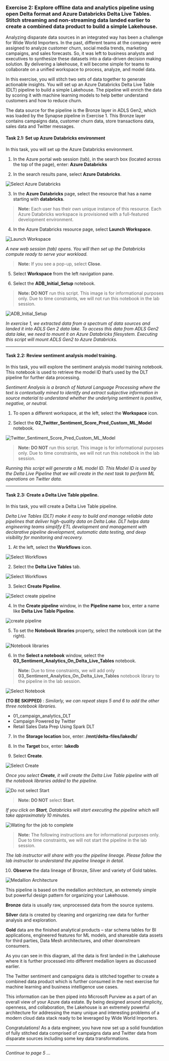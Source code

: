 ### Exercise 2: Explore offline data and analytics pipeline using open Delta format and Azure Databricks Delta Live Tables. Stitch streaming and non-streaming data landed earlier to create a combined data product to build a simple Lakehouse. <a name="delta-live-table-pipeline"></a>

Analyzing disparate data sources in an integrated way has been a challenge for Wide World Importers. In the past, different teams at the company were assigned to analyze customer churn, social media trends, marketing campaigns, and sales forecasts. So, it was left to business analysts and executives to synthesize these datasets into a data-driven decision making solution. By delivering a lakehouse, it will become simple for teams to collaborate on a unified workspace to process, analyze, and model data.

In this exercise, you will stitch two sets of data together to generate actionable insights. You will set up an Azure Databricks Delta Live Table (DLT) pipeline to build a simple Lakehouse. The pipeline will enrich the data by scoring it with machine learning models to help better understand customers and how to reduce churn.

The data source for the pipeline is the Bronze layer in ADLS Gen2, which was loaded by the Synapse pipeline in Exercise 1. This Bronze layer contains campaigns data, customer churn data, store transactions data, sales data and Twitter messages.

#### Task 2.1: Set up Azure Databricks environment <a name="adb-env"></a>

In this task, you will set up the Azure Databricks environment.

1.	In the Azure portal web session (tab), in the search box (located across the top of the page), enter: **Azure Databricks**

2.	In the search results pane, select **Azure Databricks**.

![Select Azure Databricks](https://github.com/SD-14/Ignite-Demo/blob/main/media/images/image2102.png?raw=true)

3.	In the **Azure Databricks** page, select the resource that has a name starting with **databricks**.

>**Note:** Each user has their own unique instance of this resource. Each Azure Databricks workspace is provisioned with a full-featured development environment.

4.	In the Azure Databricks resource page, select **Launch Workspace**.

![Launch Workspace](https://github.com/SD-14/Ignite-Demo/blob/main/media/images/image2104.png?raw=true)

*A new web session (tab) opens. You will then set up the Databricks compute ready to serve your workload.*

>**Note:** If you see a pop-up, select **Close**.

5. Select **Workspace** from the left navigation pane.

6. Select the **ADB_Initial_Setup** notebook.

> **Note: DO NOT** run this script. 
> This image is for informational purposes only. 
> Due to time constraints, we will not run this notebook in the lab session.

![ADB_Initial_Setup](https://github.com/SD-14/Ignite-Demo/blob/main/media/images/image2107.png?raw=true)


*In exercise 1, we extracted data from a spectrum of data sources and landed it into ADLS Gen 2 data lake. To access this data from ADLS Gen2 data lake, we need to mount it on Azure Databricks filesystem. Executing this script will mount ADLS Gen2 to Azure Databricks.*

---

#### Task 2.2: Review sentiment analysis model training. <a name="sentiment-model"></a>

In this task, you will explore the sentiment analysis model training notebook. This notebook is used to retrieve the model ID that’s used by the DLT pipeline for further data processing.

*Sentiment Analysis is a branch of Natural Language Processing where the text is contextually mined to identify and extract subjective information in source material to understand whether the underlying sentiment is positive, negative, or neutral.*

1.	To open a different workspace, at the left, select the **Workspace** icon.

2.	Select the **02_Twitter_Sentiment_Score_Pred_Custom_ML_Model** notebook.

![Twitter_Sentiment_Score_Pred_Custom_ML_Model](https://github.com/SD-14/Ignite-Demo/blob/main/media/images/image2202.png?raw=true)

> **Note: DO NOT** run this script.
> This image is for informational purposes only.
> Due to time constraints, we will not run this notebook in the lab session.

*Running this script will generate a ML model ID. This Model ID is used by the Delta Live Pipeline that we will create in the next task to perform ML operations on Twitter data.* 

---


#### Task 2.3: Create a Delta Live Table pipeline. <a name="dlt-pipeline"></a>

In this task, you will create a Delta Live Table pipeline.

*Delta Live Tables (DLT) make it easy to build and manage reliable data pipelines that deliver high-quality data on Delta Lake. DLT helps data engineering teams simplify ETL development and management with declarative pipeline development, automatic data testing, and deep visibility for monitoring and recovery.*

1.	At the left, select the **Workflows** icon.

![Select Workflows](https://github.com/SD-14/Ignite-Demo/blob/main/media/images/image2301.png?raw=true)

2.	Select the **Delta Live Tables** tab.

![Select Workflows](https://github.com/SD-14/Ignite-Demo/blob/main/media/images/img232.png?raw=true)

3.	Select **Create Pipeline**.

![Select create pipeline](https://github.com/SD-14/Ignite-Demo/blob/main/media/images/image2303.png?raw=true)

4.	In the **Create pipeline** window, in the **Pipeline name** box, enter a name like **Delta Live Table Pipeline**.

![create pipeline](https://github.com/SD-14/Ignite-Demo/blob/main/media/images/image2304.png?raw=true)

5.	To set the **Notebook libraries** property, select the notebook icon (at the right).

![Notebook libraries](https://github.com/SD-14/Ignite-Demo/blob/main/media/images/image2305.png?raw=true)

6.	In the **Select a notebook** window, select the **03_Sentiment_Analytics_On_Delta_Live_Tables** notebook.

>**Note:** Due to time constraints, we will add only **03_Sentiment_Analytics_On_Delta_Live_Tables** notebook library to the pipeline in the lab session.

![Select Notebook](https://github.com/SD-14/Ignite-Demo/blob/main/media/images/imageSelectNotebook.png?raw=true)

**(TO BE SKIPPED)** : *Similarly, we can repeat steps 5 and 6 to add the other three notebook libraries.* 
 
- 01_campaign_analytics_DLT
- Campaign Powered by Twitter
- Retail Sales Data Prep Using Spark DLT

      
7.	In the **Storage location** box, enter: **/mnt/delta-files/lakedb/**

8.	In the **Target** box, enter: **lakedb**

9. Select **Create**.

![Select Create](https://github.com/SD-14/Ignite-Demo/blob/main/media/images/image2315.png?raw=true)


*Once you select **Create**, it will create the Delta Live Table pipeline with all the notebook libraries added to the pipeline.*

![Do not select Start](https://github.com/SD-14/Ignite-Demo/blob/main/media/images/img239.png?raw=true)

> **Note: DO NOT** select **Start**.

*If you click on **Start**, Databricks will start executing the pipeline which will take approximately 10 minutes.*

![Wating for the job to complete](https://github.com/SD-14/Ignite-Demo/blob/main/media/images/image2317.png?raw=true)

> **Note:** The following instructions are for informational purposes only. Due to time constraints, we will not start the pipeline in the lab session.

*The lab instructor will share with you the pipeline lineage. Please follow the lab instructor to understand the pipeline lineage in detail.*

10. **Observe** the data lineage of Bronze, Silver and variety of Gold tables.

![Medallion Architecture](https://github.com/SD-14/Ignite-Demo/blob/main/media/images/image2318.png?raw=true)

This pipeline is based on the medallion architecture, an extremely simple but powerful design pattern for organizing your Lakehouse.

**Bronze** data is usually raw, unprocessed data from the source systems.

**Silver** data is created by cleaning and organizing raw data for further analysis and exploration.

**Gold** data are the finished analytical products – star schema tables for BI applications, engineered features for ML models, and shareable data assets for third parties, Data Mesh architectures, and other downstream consumers.

As you can see in this diagram, all the data is first landed in the Lakehouse where it is further processed into different medallion layers as discussed earlier.

The Twitter sentiment and campaigns data is stitched together to create a combined data product which is further consumed in the next exercise for machine learning and business intelligence use cases.

This information can be then piped into Microsoft Purview as a part of an overall view of your Azure data estate. By being designed around simplicity, openness, and collaboration, the Lakehouse is an extremely powerful architecture for addressing the many unique and interesting problems of a modern cloud data stack ready to be leveraged by Wide World Importers.

Congratulations! As a data engineer, you have now set up a solid foundation of fully stitched data comprised of campaigns data and Twitter data from disparate sources including some key data transformations.

----
*Continue to page 5 ...*

